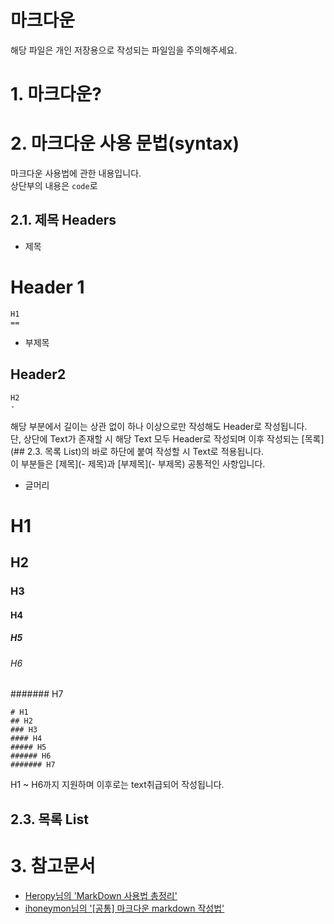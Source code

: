 ﻿마크다운
=======
해당 파일은 개인 저장용으로 작성되는 파일임을 주의해주세요.


# 1. 마크다운?

# 2. 마크다운 사용 문법(syntax)
마크다운 사용법에 관한 내용입니다.<br>
상단부의 내용은 ``` code ```로 
## 2.1. 제목 Headers

- 제목

Header 1
==
```
H1
==
```

- 부제목

Header2
-
```
H2
-
```
해당 부분에서 길이는 상관 없이 하나 이상으로만 작성해도 Header로 작성됩니다.<br>
단, 상단에 Text가 존재할 시 해당 Text 모두 Header로 작성되며 이후 작성되는 [목록](## 2.3. 목록 List)의 바로 하단에 붙여 작성할 시 Text로 적용됩니다.<br>
이 부분들은 [제목](- 제목)과 [부제목](- 부제목) 공통적인 사항입니다.<br>

- 글머리
# H1
## H2
### H3
#### H4
##### H5
###### H6
####### H7
```
# H1
## H2
### H3
#### H4
##### H5
###### H6
####### H7
```
H1 ~ H6까지 지원하며 이후로는 text취급되어 작성됩니다.<br>

## 2.3. 목록 List


# 3. 참고문서
- [Heropy님의 'MarkDown 사용법 총정리'](https://heropy.blog/2017/09/30/markdown/)
- [ihoneymon님의 '[공통] 마크다운 markdown 작성법'](https://gist.github.com/ihoneymon/652be052a0727ad59601)